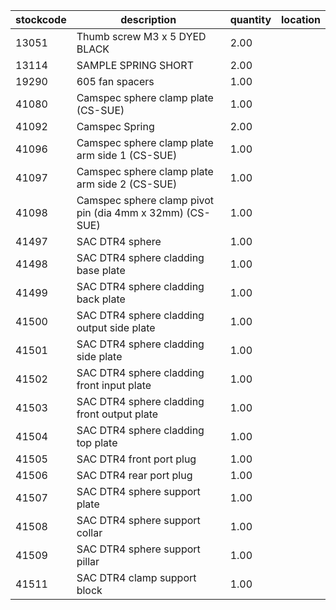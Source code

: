 |stockcode|description|quantity|location|
|---------|-----------|--------|--------|
|13051|Thumb screw M3 x 5 DYED BLACK|2.00||
|13114|SAMPLE SPRING SHORT|2.00||
|19290|605 fan spacers|1.00||
|41080|Camspec sphere clamp plate (CS-SUE)|1.00||
|41092|Camspec Spring|2.00||
|41096|Camspec sphere clamp plate arm side 1 (CS-SUE)|1.00||
|41097|Camspec sphere clamp plate arm side 2 (CS-SUE)|1.00||
|41098|Camspec sphere clamp pivot pin (dia 4mm x 32mm) (CS-SUE)|1.00||
|41497|SAC DTR4 sphere|1.00||
|41498|SAC DTR4 sphere cladding base plate|1.00||
|41499|SAC DTR4 sphere cladding back plate|1.00||
|41500|SAC DTR4 sphere cladding output side plate|1.00||
|41501|SAC DTR4 sphere cladding side plate|1.00||
|41502|SAC DTR4 sphere cladding front input plate|1.00||
|41503|SAC DTR4 sphere cladding front output plate|1.00||
|41504|SAC DTR4 sphere cladding top plate|1.00||
|41505|SAC DTR4 front port plug|1.00||
|41506|SAC DTR4 rear port plug|1.00||
|41507|SAC DTR4 sphere support plate|1.00||
|41508|SAC DTR4 sphere support collar|1.00||
|41509|SAC DTR4 sphere support pillar|1.00||
|41511|SAC DTR4 clamp support block|1.00||
